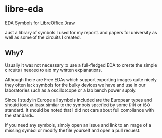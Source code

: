 # libre-eda

EDA Symbols for [LibreOffice Draw](https://www.libreoffice.org/discover/draw/)

Just a library of symbols I used for my reports and papers for university
as well as some of the circuits I created.

## Why?
Usually it was not necessary to use a full-fledged EDA to create
the simple circuits I needed to aid my written explanations.

Although there are Free EDAs which support exporting images quite nicely
they often lack symbols for the bulky devices we have and
use in our laboratories such as a oscilloscope or a lab bench power supply.

Since I study in Europe all symbols included are the European types and
should look at least similar to the symbols specfied by some DIN or ISO standard.
It should be noted that I did not care about full compliance with the standards.

If you need any symbols, simply open an issue and link to an image of a missing
symbol or modify the file yourself and open a pull request.